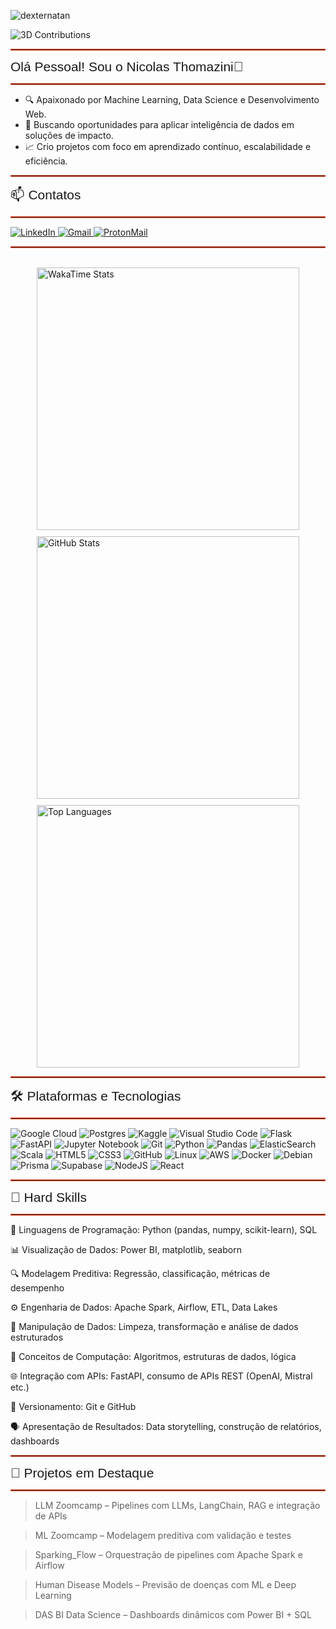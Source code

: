 <p align="left"><img src="https://komarev.com/ghpvc/?username=nicolas-thomazini" alt="dexternatan" /></p>

![3D Contributions](./profile-3d-contrib/github-contribution-grid-snake.svg)

</span><hr style="border: 1px solid #FF5733;"/>
<span style="font-size: 21px; font-family: 'Arial', sans-serif;">Olá Pessoal! Sou o Nicolas Thomazini👋</span><hr style="border: 1px solid #FF5733;"/>

- 🔍 Apaixonado por Machine Learning, Data Science e Desenvolvimento Web.
- 🎯 Buscando oportunidades para aplicar inteligência de dados em soluções de impacto.
- 📈 Crio projetos com foco em aprendizado contínuo, escalabilidade e eficiência.

</span><hr style="border: 1px solid #FF5733;"/>
<span style="font-size: 21px; font-family: 'Arial', sans-serif;"> 📫 Contatos</span><hr style="border: 1px solid #FF5733;"/>

<div>
  <a href="https://linkedin.com/in/nicolas-thomazini/" target="_blank">
    <img src="https://img.shields.io/badge/-LinkedIn-%230077B5?style=for-the-badge&logo=linkedin&logoColor=white" alt="LinkedIn">
  </a>
  <a href="mailto:nicolasfrezarimt@gmail.com?subject=Contato%20via%20portfólio&body=Olá%20Nicolas,%0D%0AGostaria%20de%20falar%20sobre..." target="_blank">
    <img src="https://img.shields.io/badge/-Gmail-%23333?style=for-the-badge&logo=gmail&logoColor=white" alt="Gmail">
  </a>
  <a href="mailto:nicolasthomazini@proton.me?subject=Contato%20via%20portfólio&body=Olá%20Nicolas,%0D%0AGostaria%20de%20falar%20sobre..." target="_blank">
    <img src="https://img.shields.io/badge/ProtonMail-8B89CC?style=for-the-badge&logo=protonmail&logoColor=white" alt="ProtonMail">
  </a>
</div>
<hr style="border: 1px solid #FF5733;"/><br>

<div style="display: flex; flex-wrap: wrap; gap: 10px; justify-content: center; align-items: center;">

  <a href="https://wakatime.com/@nicolasthomazini" target="_blank">
      <img src="https://github-readme-stats.vercel.app/api/wakatime?username=nicolasthomazini&layout=compact&theme=chartreuse-dark&show_icons=true&cache_seconds=30" alt="WakaTime Stats" width="420" />
  </a>

  <img src="https://github-readme-stats.vercel.app/api?username=nicolas-thomazini&theme=chartreuse-dark&show_icons=true" alt="GitHub Stats" width="420" />

  <img src="https://github-readme-stats.vercel.app/api/top-langs/?username=nicolas-thomazini&hide=TeX&layout=compact&theme=chartreuse-dark&locale=pt-br" alt="Top Languages" width="420" />

</div>

<hr style="border: 1px solid #FF5733;"/>
<span style="font-size: 21px; font-family: 'Arial', sans-serif;"> 🛠️ Plataformas e Tecnologias </span><hr style="border: 1px solid #FF5733;"/>

![Google Cloud](https://img.shields.io/badge/GoogleCloud-%234285F4.svg?style=for-the-badge&logo=google-cloud&logoColor=white)
![Postgres](https://img.shields.io/badge/postgres-%23316192.svg?style=for-the-badge&logo=postgresql&logoColor=white)
![Kaggle](https://img.shields.io/badge/Kaggle-035a7d?style=for-the-badge&logo=kaggle&logoColor=white)
![Visual Studio Code](https://img.shields.io/badge/Visual%20Studio%20Code-0078d7.svg?style=for-the-badge&logo=visual-studio-code&logoColor=white)
![Flask](https://img.shields.io/badge/flask-%23000.svg?style=for-the-badge&logo=flask&logoColor=white)
![FastAPI](https://img.shields.io/badge/FastAPI-005571?style=for-the-badge&logo=fastapi)
![Jupyter Notebook](https://img.shields.io/badge/jupyter-%23FA0F00.svg?style=for-the-badge&logo=jupyter&logoColor=white)
![Git](https://img.shields.io/badge/git-%23F05033.svg?style=for-the-badge&logo=git&logoColor=white)
![Python](https://img.shields.io/badge/python-3670A0?style=for-the-badge&logo=python&logoColor=ffdd54)
![Pandas](https://img.shields.io/badge/pandas-%23150458.svg?style=for-the-badge&logo=pandas&logoColor=white)
![ElasticSearch](https://img.shields.io/badge/-ElasticSearch-005571?style=for-the-badge&logo=elasticsearch)
![Scala](https://img.shields.io/badge/scala-%23DC322F.svg?style=for-the-badge&logo=scala&logoColor=white)
![HTML5](https://img.shields.io/badge/html5-%23E34F26.svg?style=for-the-badge&logo=html5&logoColor=white)
![CSS3](https://img.shields.io/badge/css3-%231572B6.svg?style=for-the-badge&logo=css3&logoColor=white)
![GitHub](https://img.shields.io/badge/github-%23121011.svg?style=for-the-badge&logo=github&logoColor=white)
![Linux](https://img.shields.io/badge/Linux-FCC624?style=for-the-badge&logo=linux&logoColor=black)
![AWS](https://img.shields.io/badge/AWS-FF9900?style=for-the-badge&logo=amazon-aws&logoColor=white)
![Docker](https://img.shields.io/badge/docker-%230db7ed.svg?style=for-the-badge&logo=docker&logoColor=white)
![Debian](https://img.shields.io/badge/Debian-D70A53?style=for-the-badge&logo=debian&logoColor=white)
![Prisma](https://img.shields.io/badge/Prisma-3982CE?style=for-the-badge&logo=Prisma&logoColor=white)
![Supabase](https://img.shields.io/badge/Supabase-3ECF8E?style=for-the-badge&logo=supabase&logoColor=white)
![NodeJS](https://img.shields.io/badge/node.js-6DA55F?style=for-the-badge&logo=node.js&logoColor=white)
![React](https://img.shields.io/badge/react-%2320232a.svg?style=for-the-badge&logo=react&logoColor=%2361DAFB)

<hr style="border: 1px solid #FF5733;"/>
<span style="font-size: 21px; font-family: 'Arial', sans-serif;"> 📌 Hard Skills </span><hr style="border: 1px solid #FF5733;"/>

🐍 Linguagens de Programação: Python (pandas, numpy, scikit-learn), SQL

📊 Visualização de Dados: Power BI, matplotlib, seaborn

🔍 Modelagem Preditiva: Regressão, classificação, métricas de desempenho

⚙️ Engenharia de Dados: Apache Spark, Airflow, ETL, Data Lakes

🧹 Manipulação de Dados: Limpeza, transformação e análise de dados estruturados

🔧 Conceitos de Computação: Algoritmos, estruturas de dados, lógica

🌐 Integração com APIs: FastAPI, consumo de APIs REST (OpenAI, Mistral etc.)

🔄 Versionamento: Git e GitHub

🗣️ Apresentação de Resultados: Data storytelling, construção de relatórios, dashboards

<hr style="border: 1px solid #FF5733;"/>
<span style="font-size: 21px; font-family: 'Arial', sans-serif;"> 🚀 Projetos em Destaque </span><hr style="border: 1px solid #FF5733;"/>

> LLM Zoomcamp – Pipelines com LLMs, LangChain, RAG e integração de APIs

> ML Zoomcamp – Modelagem preditiva com validação e testes

> Sparking_Flow – Orquestração de pipelines com Apache Spark e Airflow

> Human Disease Models – Previsão de doenças com ML e Deep Learning

> DAS BI Data Science – Dashboards dinâmicos com Power BI + SQL
